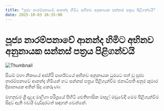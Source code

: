 ```yaml
---
title: "පූජ්‍ය නාරම්පනාවේ ආනන්ද හිමිට අභිනව අනුනායක සන්නස් පත්‍රය පිළිගන්වයි"
date: 2025-10-03 16:35:00
---
```


# පූජ්‍ය නාරම්පනාවේ ආනන්ද හිමිට අභිනව අනුනායක සන්නස් පත්‍රය පිළිගන්වයි

![Thumbnail](https://helakuru.sgp1.cdn.digitaloceanspaces.com/esana/images/lib/anura-mahanu.jpg)

සියම් මහා නිකායේ අස්ගිරි පාර්ශ්වයේ අභිනව අනුනායක ධුරයට පත් වූ පූජ්‍ය නාරම්පනාවේ ආනන්ද හිමියන් හට සන්නස් පත්‍රය පිළිගැන්වීම ජනාධිපති අනුර කුමාර දිසානායක අතින් සිදු කෙරුණා.

මහනුවර ශ්‍රී දළදා මාලිගා පරිශ්‍රයේ පිහිටි ඓතිහාසික මඟුල් මඩුවේදී මෙම පිළිගැන්වීම සිදුව ඇති බවයි වැඩිදුරටත් සඳහන් වෙන්නේ.

